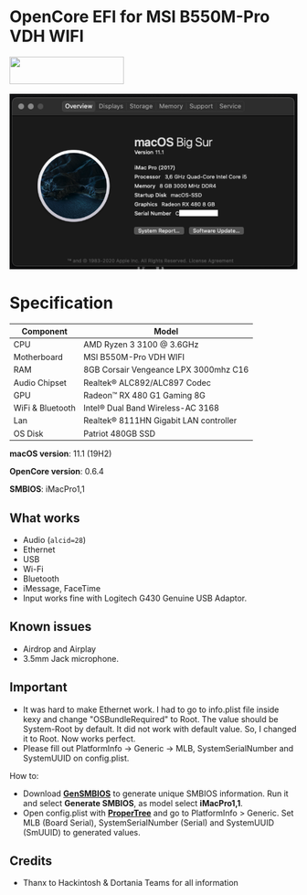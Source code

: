 # OpenCore EFI for MSI B550M-Pro VDH WIFI

<img src="https://github.com/acidanthera/OpenCorePkg/blob/master/Docs/Logos/OpenCore_with_text_Small.png" width="200" height="48"/>

![About](Pictures/msi-b550-pro.png)

# Specification

| **Component** | **Model** |
| ------------- | --------- |
| CPU | AMD Ryzen 3 3100 @ 3.6GHz |
| Motherboard | MSI B550M-Pro VDH WIFI |
| RAM | 8GB Corsair Vengeance LPX 3000mhz C16|
| Audio Chipset | Realtek® ALC892/ALC897 Codec |
| GPU | Radeon™ RX 480 G1 Gaming 8G |
| WiFi & Bluetooth | Intel® Dual Band Wireless-AC 3168 |
| Lan |  Realtek® 8111HN Gigabit LAN controller |
| OS Disk | Patriot 480GB SSD |

**macOS version**: 11.1 (19H2)  

**OpenCore version**: 0.6.4  

**SMBIOS**:  iMacPro1,1

## What works
- Audio (`alcid=28`)
- Ethernet
- USB
- Wi-Fi
- Bluetooth
- iMessage, FaceTime
- Input works fine with Logitech G430 Genuine USB Adaptor.

## Known issues
- Airdrop and Airplay
- 3.5mm Jack microphone.


## Important
- It was hard to make Ethernet work. I had to go to info.plist file inside kexy and change "OSBundleRequired" to Root. The value should be System-Root by default. It did not work with default value. So, I changed it to Root. Now works perfect. 
- Please fill out PlatformInfo -> Generic -> MLB, SystemSerialNumber and SystemUUID on config.plist. 

How to: 
- Download [**GenSMBIOS**](https://github.com/corpnewt/GenSMBIOS) to generate unique SMBIOS information. Run it and select **Generate SMBIOS**, as model select **iMacPro1,1**.
- Open config.plist with [**ProperTree**](https://github.com/corpnewt/ProperTree) and go to PlatformInfo > Generic. Set MLB (Board Serial), SystemSerialNumber (Serial) and SystemUUID (SmUUID) to generated values.

## Credits
- Thanx to Hackintosh & Dortania Teams for all information

